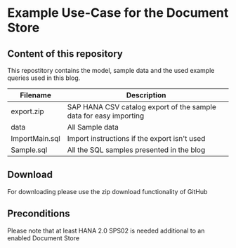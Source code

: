 # Example Use-Case for the Document Store

## Content of this repository
This repostitory contains the model, sample data and the used example queries used in this blog.

| Filename       | Description                                                       |
| -------------- | ----------------------------------------------------------------- |
| export.zip     | SAP HANA CSV catalog export of the sample data for easy importing |
| data           | All Sample data                                                   |
| ImportMain.sql | Import instructions if the export isn't used                      |
| Sample.sql     | All the SQL samples presented in the blog                         |

## Download
For downloading please use the zip download functionality of GitHub

## Preconditions
Please note that at least HANA 2.0 SPS02 is needed additional to an enabled Document Store
